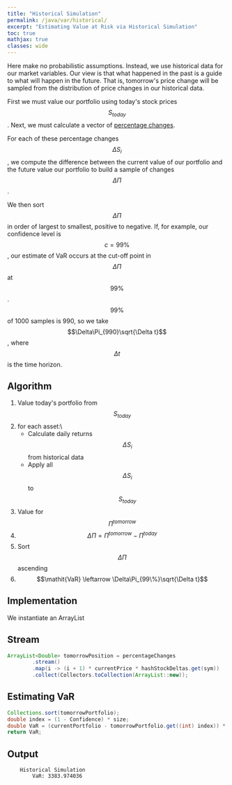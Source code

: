 ```yaml
---
title: "Historical Simulation"
permalink: /java/var/historical/
excerpt: "Estimating Value at Risk via Historical Simulation"
toc: true
mathjax: true
classes: wide
---
```


Here make no probabilistic assumptions. 
Instead, we use historical data for our market variables. 
Our view is that what happened in the past is a guide to what will happen in the future.
That is, tomorrow's price change will be sampled from the distribution of price changes in our historical data.

First we must value our portfolio using today's stock prices $$S_{today}$$.
Next, we must calculate a vector of [percentage changes](https://adrian.ng/java/var/intro/#percentagechange).

For each of these percentage changes $$\Delta S_i$$, we compute the difference between the current value of our portfolio and the future value our portfolio to build a sample of changes $$\Delta\Pi$$.

We then sort $$\Delta\Pi$$ in order of largest to smallest, positive to negative.
If, for example, our confidence level is $$c=99\%$$, our estimate of VaR occurs at the cut-off point in $$\Delta\Pi$$ at $$99\%$$.
$$99\%$$ of 1000 samples is 990, so we take $$\Delta\Pi_{990}\sqrt{\Delta t}$$, where $$\Delta t$$ is the time horizon.


## Algorithm

1. Value today's portfolio from $$S_{today}$$
2. for each asset:\\
   * Calculate daily returns $$\Delta S_i$$ from historical data
   * Apply all $$\Delta S_i$$ to $$S_{today}$$
3. Value for $$\Pi^{tomorrow}$$
4. $$\Delta\Pi = \Pi^{tomorrow} - \Pi^{today}$$
5. Sort $$\Delta\Pi$$ ascending
6. $$\mathit{VaR} \leftarrow \Delta\Pi_{99\%}\sqrt{\Delta t}$$

## Implementation

We instantiate an ArrayList

## Stream

```java
ArrayList<Double> tomorrowPosition = percentageChanges
        .stream()
        .map(i -> (i + 1) * currentPrice * hashStockDeltas.get(sym))
        .collect(Collectors.toCollection(ArrayList::new));
```

## Estimating VaR

```java
Collections.sort(tomorrowPortfolio);
double index = (1 - Confidence) * size;
double VaR = (currentPortfolio - tomorrowPortfolio.get((int) index)) * TimeHorizon;
return VaR;
```


## Output

```
	Historical Simulation
		VaR: 3383.974036
```